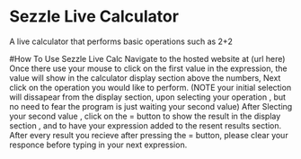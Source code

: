 # Sezzle Live Calculator
A live calculator that performs basic operations such as 2+2

#How To Use Sezzle Live Calc
Navigate to the hosted website at (url here)
Once there use your mouse to click on the first value in the expression, 
the value will show in the calculator display section above the numbers,
Next click on the operation you would like to perform. 
(NOTE your initial selection will dissapear from the display section, upon selecting your operation , but no need to fear the program is just waiting your second value)
After Slecting your second value , click on the = button to show the result in the display section , and to have your expression added to the resent results section.
After every result you recieve after pressing the = button, please clear your responce before typing in your next expression.
